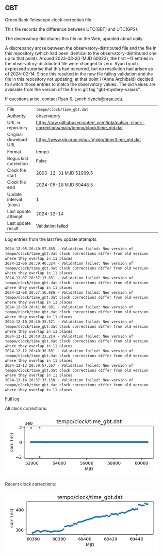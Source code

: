 
## GBT

Green Bank Telescope clock correction file

This file records the difference between UTC(GBT) and UTC(GPS).

The observatory distributes this file on the Web, updated about daily.

A discrepancy arose between the observatory-distributed file and the
file in this repository (which had been identical to the 
observatory-distributed one up to that point). Around 
2023-03-20 (MJD 60023), the first ~11 entries in the 
observatory-distributed file were changed to zero.
Ryan Lynch expressed surprise that this had occurred, but no
resolution had arisen as of 2024-02-14. Since this resulted in
the new file failing validation and the file in this repository
not updating, at that point I (Anne Archibald) decided to
switch those entries to match the observatory values. The old values
are available from the version of the file in git tag 
"gbt-mystery-values".

If questions arise, contact Ryan S. Lynch <rlynch@nrao.edu>.

|     |     |
|:--- |:--- |
| File | `tempo/clock/time_gbt.dat` |
| Authority | observatory |
| URL in repository | <https://raw.githubusercontent.com/ipta/pulsar-clock-corrections/main/tempo/clock/time_gbt.dat> |
| Original download URL | <https://www.gb.nrao.edu/~fghigo/timer/time_gbt.dat> |
| Format | tempo |
| Bogus last correction | False |
| Clock file start | 2000-12-31 MJD 51909.5 |
| Clock file end | 2024-05-18 MJD 60448.5 |
| Update interval (days) | 1 |
| Last update attempt | 2024-12-14 |
| Last update result | Validation failed |

Log entries from the last few update attempts:
```
2024-12-05 20:40:57.885 - Validation failed: New version of tempo/clock/time_gbt.dat clock corrections differ from old version where they overlap in 11 places
2024-12-06 20:39:46.324 - Validation failed: New version of tempo/clock/time_gbt.dat clock corrections differ from old version where they overlap in 11 places
2024-12-07 20:37:13.831 - Validation failed: New version of tempo/clock/time_gbt.dat clock corrections differ from old version where they overlap in 11 places
2024-12-08 20:37:16.086 - Validation failed: New version of tempo/clock/time_gbt.dat clock corrections differ from old version where they overlap in 11 places
2024-12-09 20:41:06.981 - Validation failed: New version of tempo/clock/time_gbt.dat clock corrections differ from old version where they overlap in 11 places
2024-12-10 20:40:35.571 - Validation failed: New version of tempo/clock/time_gbt.dat clock corrections differ from old version where they overlap in 11 places
2024-12-11 20:40:32.214 - Validation failed: New version of tempo/clock/time_gbt.dat clock corrections differ from old version where they overlap in 11 places
2024-12-12 20:40:30.601 - Validation failed: New version of tempo/clock/time_gbt.dat clock corrections differ from old version where they overlap in 11 places
2024-12-13 20:39:57.367 - Validation failed: New version of tempo/clock/time_gbt.dat clock corrections differ from old version where they overlap in 11 places
2024-12-14 20:37:33.158 - Validation failed: New version of tempo/clock/time_gbt.dat clock corrections differ from old version where they overlap in 11 places
```
[Full log](https://raw.githubusercontent.com/ipta/pulsar-clock-corrections/main/log/tempo/clock/time_gbt.dat.log)


All clock corrections:

![plot of all clock corrections](time_gbt.dat.png "All corrections")

Recent clock corrections:

![plot of recent clock corrections](time_gbt.dat.short.png "Recent corrections")

